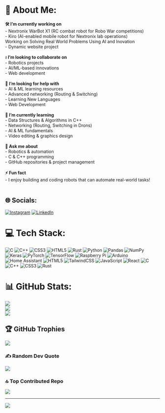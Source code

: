 # 💫 About Me:
**🛠️ I’m currently working on**  <br>- Nextronix WarBot X1 (RC combat robot for Robo War competitions)  <br>- Kiro (AI-enabled mobile robot for Nextronix lab operations)  <br>Working on Solving Real World Problems Using AI and Inovation <br>- Dynamic website project <br><br>**💧 I’m looking to collaborate on**  <br>- Robotics projects  <br>- AI/ML-based innovations  <br>- Web development  <br><br>**🤝 I’m looking for help with**  <br>- AI & ML learning resources  <br>- Advanced networking (Routing & Switching)  <br>- Learning New Languages <br>- Web Development <br><br>**🌱 I’m currently learning**  <br>- Data Structures & Algorithms in C++  <br>- Networking (Routing, Switching in Drons)  <br>- AI & ML fundamentals  <br>- Video editing & graphics design  <br><br>**💬 Ask me about**  <br>- Robotics & automation  <br>- C & C++ programming  <br>- GitHub repositories & project management  <br><br>**⚡ Fun fact**  <br>- I enjoy building and coding robots that can automate real-world tasks!  <br><br>


## 🌐 Socials:
[![Instagram](https://img.shields.io/badge/Instagram-%23E4405F.svg?logo=Instagram&logoColor=white)](https://instagram.com/_.aksh10._) [![LinkedIn](https://img.shields.io/badge/LinkedIn-%230077B5.svg?logo=linkedin&logoColor=white)](https://linkedin.com/in/AkshAgrawal ) 

# 💻 Tech Stack:
![C](https://img.shields.io/badge/c-%2300599C.svg?style=for-the-badge&logo=c&logoColor=white) ![C++](https://img.shields.io/badge/c++-%2300599C.svg?style=for-the-badge&logo=c%2B%2B&logoColor=white) ![CSS3](https://img.shields.io/badge/css3-%231572B6.svg?style=for-the-badge&logo=css3&logoColor=white) ![HTML5](https://img.shields.io/badge/html5-%23E34F26.svg?style=for-the-badge&logo=html5&logoColor=white) ![Rust](https://img.shields.io/badge/rust-%23000000.svg?style=for-the-badge&logo=rust&logoColor=white) ![Python](https://img.shields.io/badge/python-3670A0?style=for-the-badge&logo=python&logoColor=ffdd54) ![Pandas](https://img.shields.io/badge/pandas-%23150458.svg?style=for-the-badge&logo=pandas&logoColor=white) ![NumPy](https://img.shields.io/badge/numpy-%23013243.svg?style=for-the-badge&logo=numpy&logoColor=white) ![Keras](https://img.shields.io/badge/Keras-%23D00000.svg?style=for-the-badge&logo=Keras&logoColor=white) ![PyTorch](https://img.shields.io/badge/PyTorch-%23EE4C2C.svg?style=for-the-badge&logo=PyTorch&logoColor=white) ![TensorFlow](https://img.shields.io/badge/TensorFlow-%23FF6F00.svg?style=for-the-badge&logo=TensorFlow&logoColor=white) ![Raspberry Pi](https://img.shields.io/badge/-Raspberry_Pi-C51A4A?style=for-the-badge&logo=Raspberry-Pi) ![Arduino](https://img.shields.io/badge/-Arduino-00979D?style=for-the-badge&logo=Arduino&logoColor=white) ![Home Assistant](https://img.shields.io/badge/home%20assistant-%2341BDF5.svg?style=for-the-badge&logo=home-assistant&logoColor=white) ![HTML5](https://img.shields.io/badge/html5-%23E34F26.svg?style=for-the-badge&logo=html5&logoColor=white) ![TailwindCSS](https://img.shields.io/badge/tailwindcss-%2338B2AC.svg?style=for-the-badge&logo=tailwind-css&logoColor=white) ![JavaScript](https://img.shields.io/badge/javascript-%23323330.svg?style=for-the-badge&logo=javascript&logoColor=%23F7DF1E) ![React](https://img.shields.io/badge/react-%2320232a.svg?style=for-the-badge&logo=react&logoColor=%2361DAFB) ![C](https://img.shields.io/badge/c-%2300599C.svg?style=for-the-badge&logo=c&logoColor=white) ![C++](https://img.shields.io/badge/c++-%2300599C.svg?style=for-the-badge&logo=c%2B%2B&logoColor=white) ![CSS3](https://img.shields.io/badge/css3-%231572B6.svg?style=for-the-badge&logo=css3&logoColor=white) ![Rust](https://img.shields.io/badge/rust-%23000000.svg?style=for-the-badge&logo=rust&logoColor=white)
# 📊 GitHub Stats:
![](https://github-readme-stats.vercel.app/api?username=Aksh-Agrawal&theme=dark&hide_border=false&include_all_commits=true&count_private=true)<br/>
![](https://nirzak-streak-stats.vercel.app/?user=Aksh-Agrawal&theme=dark&hide_border=false)<br/>
![](https://github-readme-stats.vercel.app/api/top-langs/?username=Aksh-Agrawal&theme=dark&hide_border=false&include_all_commits=true&count_private=true&layout=compact)

## 🏆 GitHub Trophies
![](https://github-profile-trophy.vercel.app/?username=Aksh-Agrawal&theme=radical&no-frame=false&no-bg=false&margin-w=4)

### ✍️ Random Dev Quote
![](https://quotes-github-readme.vercel.app/api?type=horizontal&theme=radical)

### 🔝 Top Contributed Repo
![](https://github-contributor-stats.vercel.app/api?username=Aksh-Agrawal&limit=5&theme=dark&combine_all_yearly_contributions=true)

---
[![](https://visitcount.itsvg.in/api?id=Aksh-Agrawal&icon=2&color=3)](https://visitcount.itsvg.in)

<!-- Proudly created with GPRM ( https://gprm.itsvg.in ) -->
